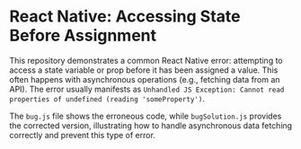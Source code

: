 # React Native: Accessing State Before Assignment

This repository demonstrates a common React Native error: attempting to access a state variable or prop before it has been assigned a value.  This often happens with asynchronous operations (e.g., fetching data from an API).  The error usually manifests as `Unhandled JS Exception: Cannot read properties of undefined (reading 'someProperty')`.

The `bug.js` file shows the erroneous code, while `bugSolution.js` provides the corrected version, illustrating how to handle asynchronous data fetching correctly and prevent this type of error.
